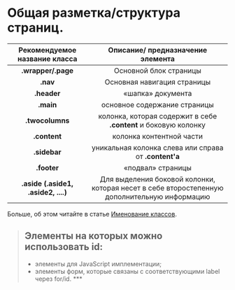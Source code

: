 # Общая разметка/структура страниц.

| Рекомендуемое название класса | Описание/ предназначение элемента |
| :---: | :---: |
| **.wrapper/.page** | Основной блок страницы |
| **.nav** | Основнaя навигация страницы |
| **.header** | «шапка» документа |
| **.main** | основное содержание страницы |
| **.twocolumns** | колонка, которая содержит в себе **.content** и боковую колонку |
| **.content** | колонка контентной части |
| **.sidebar** | уникальная колонка слева или справа от **.content'а** |
| **.footer** | «подвал» страницы |
| **.aside \(.aside1, .aside2, ....\)** | Для выделения боковой колонки, которая несет в себе второстепенную дополнительную информацию |

Больше, об этом читайте в статье [ Именование классов](/imenovanie-klassov.md "больше о названиях классов и элементах тут.").

> ## Элементы на которых можно использовать **id**:
>
> * элементы для JavaScript имплементации;
> * элементы форм, которые связаны с соответствующими label через for/id.
>   \*\*\*





